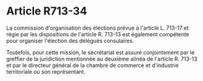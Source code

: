 # Article R713-34

La commission d'organisation des élections prévue à l'article L. 713-17 et régie par les dispositions de l'article R. 713-13 est également compétente pour organiser l'élection des délégués consulaires.

Toutefois, pour cette mission, le secrétariat est assuré conjointement par le greffier de la juridiction mentionnée au deuxième alinéa de l'article R. 713-13 et par le directeur général de la chambre de commerce et d'industrie territoriale ou son représentant.

